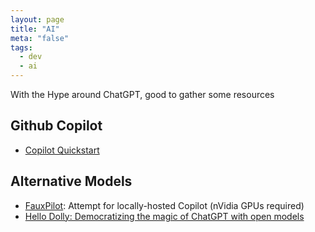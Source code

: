 ```yaml
---
layout: page
title: "AI"
meta: "false"
tags:
  - dev
  - ai
---
```

With the Hype around ChatGPT, good to gather some resources

## Github Copilot

- [Copilot Quickstart](https://docs.github.com/en/copilot/quickstart)

## Alternative Models

- [FauxPilot](https://github.com/fauxpilot/fauxpilot): Attempt for locally-hosted Copilot (nVidia GPUs required)
- [Hello Dolly: Democratizing the magic of ChatGPT with open models](https://www.databricks.com/blog/2023/03/24/hello-dolly-democratizing-magic-chatgpt-open-models.html)